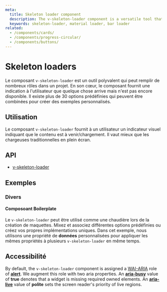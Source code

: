 ```yaml
---
meta:
  title: Skeleton loader component
  description: The v-skeleton-loader component is a versatile tool that can fill many roles within a project. At its heart, the component provides an indication to the user that something is coming but not yet available.
  keywords: skeleton-loader, material loader, bar loader
related:
  - /components/cards/
  - /components/progress-circular/
  - /components/buttons/
---
```


# Skeleton loaders

Le composant `v-skeleton-loader` est un outil polyvalent qui peut remplir de nombreux rôles dans un projet.  En son cœur, le composant fournit une indication à l'utilisateur que quelque chose arrive mais n'est pas encore disponible. Il existe plus de 30 options prédéfinies qui peuvent être combinées pour créer des exemples personnalisés.

<entry-ad />

## Utilisation

Le composant `v-skeleton-loader` fournit à un utilisateur un indicateur visuel indiquant que le contenu est à venir/chargement. Il vaut mieux que les chargeuses traditionnelles en plein écran.

<example file="v-skeleton-loader/usage" />

## API

- [v-skeleton-loader](/api/v-skeleton-loader)

<inline-api page="components/skeleton-loaders" />

## Exemples

### Divers

#### Composoant Boilerplate

Le `v-skeleton-loader` peut être utilisé comme une chaudière lors de la création de maquettes. Mixez et associez différentes options prédéfinies ou créez vos propres implémentations uniques. Dans cet exemple, nous utilisons une propriété de **données** personnalisées pour appliquer les mêmes propriétés à plusieurs `v-skeleton-loader` en même temps.

<example file="v-skeleton-loader/misc-boilerplate" />


<!-- #### Implementation methods

There are 2 ways that you can utilize the `v-skeleton-component`. The **default slot** or a **v-if** conditional. The built in slot is the most convenient and easiest to use, but generates an extra div once rendered. If the extra div is an issue in your setup, you can utilize a **v-if** conditional with a Vuetify [transition component](/styles/transitions) or a custom one.

<example file="v-skeleton-loader/misc-implementation" /> -->

## Accessibilité

By default, the `v-skeleton-loader` component is assigned a [WAI-ARIA](https://www.w3.org/WAI/standards-guidelines/aria/) role of [**alert**](https://www.w3.org/TR/wai-aria/#alert). We augment this role with two aria properties. An [**aria-busy**](https://www.w3.org/TR/wai-aria-1.0/states_and_properties#aria-busy) value of **true** denotes that a widget is missing required owned elements. An [**aria-live**](https://www.w3.org/TR/wai-aria-1.1/#aria-live) value of **polite** sets the screen reader's priority of live regions.

<backmatter />
